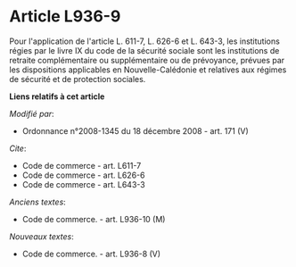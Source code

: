 # Article L936-9

Pour l'application de l'article L. 611-7, L. 626-6 et L. 643-3, les institutions régies par le livre IX du code de la
sécurité sociale sont les institutions de retraite complémentaire ou supplémentaire ou de prévoyance, prévues par les
dispositions applicables en Nouvelle-Calédonie et relatives aux régimes de sécurité et de protection sociales.

**Liens relatifs à cet article**

_Modifié par_:

  - Ordonnance n°2008-1345 du 18 décembre 2008 - art. 171 (V)

_Cite_:

  - Code de commerce - art. L611-7
  - Code de commerce - art. L626-6
  - Code de commerce - art. L643-3

_Anciens textes_:

  - Code de commerce. - art. L936-10 (M)

_Nouveaux textes_:

  - Code de commerce. - art. L936-8 (V)
